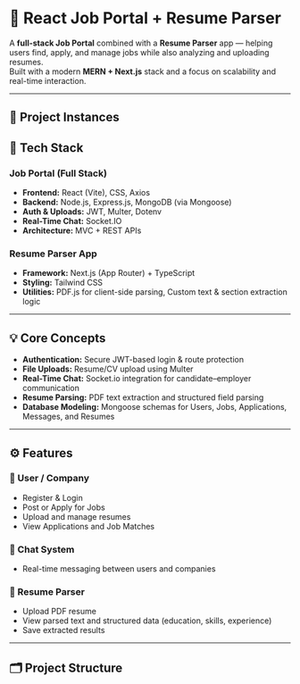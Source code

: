 # 🧩 React Job Portal + Resume Parser

A **full-stack Job Portal** combined with a **Resume Parser** app — helping users find, apply, and manage jobs while also analyzing and uploading resumes.  
Built with a modern **MERN + Next.js** stack and a focus on scalability and real-time interaction.

---

## 🚀 Project Instances

## 🚀 Tech Stack

### **Job Portal (Full Stack)**
- **Frontend:** React (Vite), CSS, Axios  
- **Backend:** Node.js, Express.js, MongoDB (via Mongoose)  
- **Auth & Uploads:** JWT, Multer, Dotenv  
- **Real-Time Chat:** Socket.IO  
- **Architecture:** MVC + REST APIs  

### **Resume Parser App**
- **Framework:** Next.js (App Router) + TypeScript  
- **Styling:** Tailwind CSS  
- **Utilities:** PDF.js for client-side parsing, Custom text & section extraction logic  

---

## 💡 Core Concepts
- **Authentication:** Secure JWT-based login & route protection  
- **File Uploads:** Resume/CV upload using Multer  
- **Real-Time Chat:** Socket.io integration for candidate–employer communication  
- **Resume Parsing:** PDF text extraction and structured field parsing  
- **Database Modeling:** Mongoose schemas for Users, Jobs, Applications, Messages, and Resumes  

---

## ⚙️ Features

### 👤 User / Company
- Register & Login  
- Post or Apply for Jobs  
- Upload and manage resumes  
- View Applications and Job Matches  

### 💬 Chat System
- Real-time messaging between users and companies  

### 📄 Resume Parser
- Upload PDF resume  
- View parsed text and structured data (education, skills, experience)  
- Save extracted results  

---

## 🗂️ Project Structure

